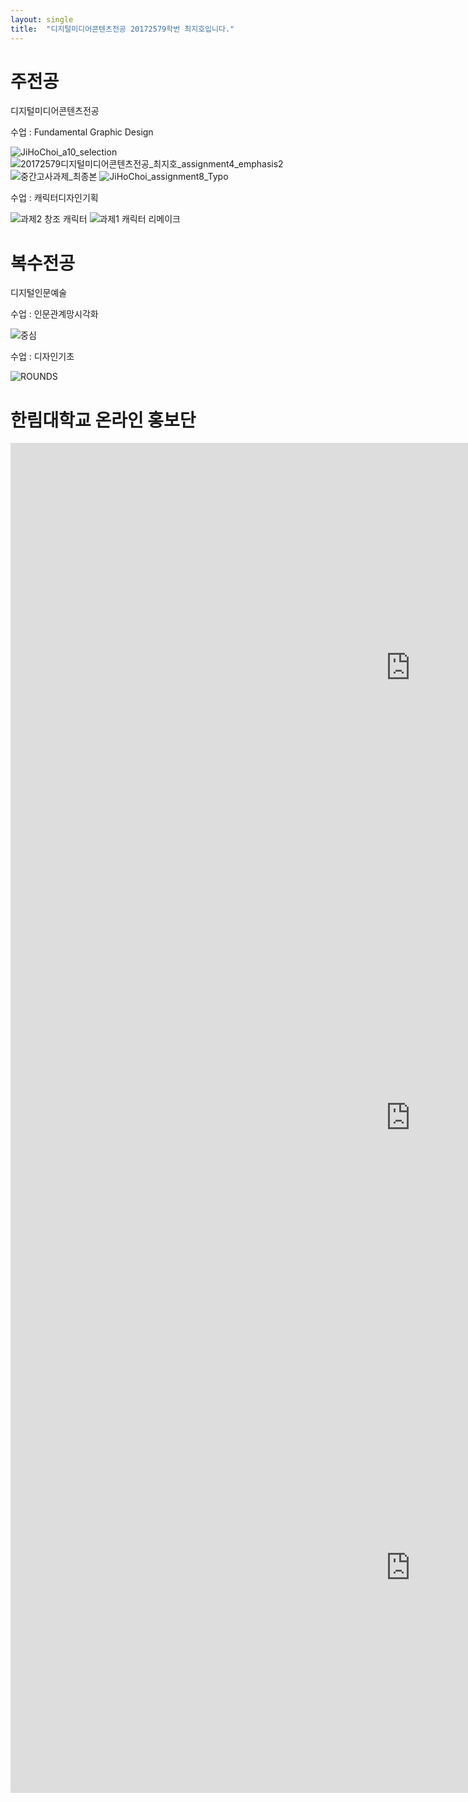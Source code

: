 ```yaml
---
layout: single
title:  "디지털미디어콘텐츠전공 20172579학번 최지호입니다."
---
```


# 주전공

디지털미디어콘텐츠전공

수업 : Fundamental Graphic Design

![JiHoChoi_a10_selection](https://user-images.githubusercontent.com/102888486/161410303-6cd69659-1b92-4127-b416-3774223a7177.png)
![20172579디지털미디어콘텐츠전공_최지호_assignment4_emphasis2](https://user-images.githubusercontent.com/102888486/161410470-bc673c30-3417-4833-a02a-25949e86bc32.png)
![중간고사과제_최종본](https://user-images.githubusercontent.com/102888486/161410492-3e448ac6-c0d1-42d0-86ca-38f5e9e1aab5.png)
![JiHoChoi_assignment8_Typo](https://user-images.githubusercontent.com/102888486/161410506-125a83b3-aa41-4bfb-9294-f3697332862e.png)



수업 : 캐릭터디자인기획

![과제2 창조 캐릭터](https://user-images.githubusercontent.com/102888486/161411076-1670e4a5-4955-4fac-a40a-1c77c365125f.png)
![과제1 캐릭터 리메이크](https://user-images.githubusercontent.com/102888486/161411095-12b61361-6621-4026-be06-80ae917b3cb7.png)


# 복수전공

디지털인문예술

수업 : 인문관계망시각화

![중심](https://user-images.githubusercontent.com/102888486/161411024-1ece32c9-b0da-4cc1-a024-7ee2c363614c.png)

수업 : 디자인기초

![ROUNDS](https://user-images.githubusercontent.com/102888486/161411164-0fbe18e8-df1a-451f-a249-9fb93d45ea8d.jpg)


# 한림대학교 온라인 홍보단

<iframe width="1280" height="720" src="https://www.youtube.com/embed/D73Wq6HoQco" title="YouTube video player" frameborder="0" allow="accelerometer; autoplay; clipboard-write; encrypted-media; gyroscope; picture-in-picture" allowfullscreen></iframe>

<iframe width="1280" height="720" src="https://www.youtube.com/embed/m-fz9Tx0kU8" title="YouTube video player" frameborder="0" allow="accelerometer; autoplay; clipboard-write; encrypted-media; gyroscope; picture-in-picture" allowfullscreen></iframe>

<iframe width="1280" height="720" src="https://www.youtube.com/embed/4ackmJizhOs" title="YouTube video player" frameborder="0" allow="accelerometer; autoplay; clipboard-write; encrypted-media; gyroscope; picture-in-picture" allowfullscreen></iframe>

